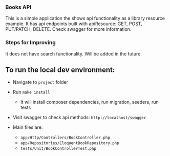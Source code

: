 ### Books API
This is a simple application the shows api functionality as a library resource example.
It has api endpoints built with apiResource: GET, POST, PUT/PATCH, DELETE. 
Check swagger for more information.

### Steps for Improving
It does not have search functionality. Will be added in the future.

## To run the local dev environment:
- Navigate to `project` folder
- Run `make install`
  - It will install composer dependencies, run migration, seeders, run tests
- Visit swagger to check api methods: `http://localhost/swagger`

- Main files are:
  - `app/Http/Controllers/BookController.php`
  - `app/Repositories/EloquentBookRepository.php`
  - `tests/Unit/BookControllerTest.php`

